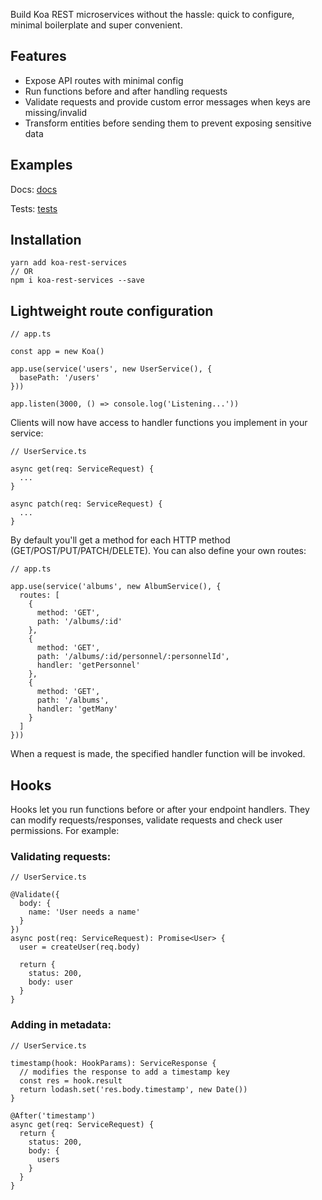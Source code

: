 Build Koa REST microservices without the hassle: quick to configure, minimal boilerplate and super convenient.

## Features
* Expose API routes with minimal config
* Run functions before and after handling requests
* Validate requests and provide custom error messages when keys are missing/invalid
* Transform entities before sending them to prevent exposing sensitive data

## Examples
Docs: [docs](https://github.com/sekaru/koa-rest-services/tree/main/docs)

Tests: [tests](https://github.com/sekaru/koa-rest-services/tree/main/tests)

## Installation
```
yarn add koa-rest-services
// OR
npm i koa-rest-services --save
```

## Lightweight route configuration

```
// app.ts

const app = new Koa()

app.use(service('users', new UserService(), {
  basePath: '/users'
}))

app.listen(3000, () => console.log('Listening...'))
```

Clients will now have access to handler functions you implement in your service:

```
// UserService.ts

async get(req: ServiceRequest) {
  ...
}

async patch(req: ServiceRequest) {
  ...
}
```

By default you'll get a method for each HTTP method (GET/POST/PUT/PATCH/DELETE). You can also define your own routes:

```
// app.ts

app.use(service('albums', new AlbumService(), {
  routes: [
    {
      method: 'GET',
      path: '/albums/:id'
    },
    {
      method: 'GET',
      path: '/albums/:id/personnel/:personnelId',
      handler: 'getPersonnel'
    },
    {
      method: 'GET',
      path: '/albums',
      handler: 'getMany'
    }
  ]
}))
```

When a request is made, the specified handler function will be invoked.

## Hooks

Hooks let you run functions before or after your endpoint handlers. They can modify requests/responses, validate requests and check user permissions. For example:

### Validating requests:

```
// UserService.ts

@Validate({
  body: {
    name: 'User needs a name'
  }
})
async post(req: ServiceRequest): Promise<User> {
  user = createUser(req.body)

  return {
    status: 200,
    body: user
  }
}
```

### Adding in metadata:

```
// UserService.ts

timestamp(hook: HookParams): ServiceResponse {
  // modifies the response to add a timestamp key
  const res = hook.result
  return lodash.set('res.body.timestamp', new Date())
}

@After('timestamp')
async get(req: ServiceRequest) {
  return {
    status: 200,
    body: {
      users
    }
  }
}
```